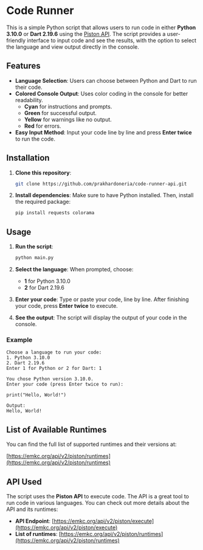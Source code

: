 # Code Runner

This is a simple Python script that allows users to run code in either **Python 3.10.0** or **Dart 2.19.6** using the [Piston API](https://emkc.org/api/v2/piston/execute). The script provides a user-friendly interface to input code and see the results, with the option to select the language and view output directly in the console.

## Features

- **Language Selection**: Users can choose between Python and Dart to run their code.
- **Colored Console Output**: Uses color coding in the console for better readability.
  - **Cyan** for instructions and prompts.
  - **Green** for successful output.
  - **Yellow** for warnings like no output.
  - **Red** for errors.
- **Easy Input Method**: Input your code line by line and press **Enter twice** to run the code.

## Installation

1. **Clone this repository**:
   ```bash
   git clone https://github.com/prakhardoneria/code-runner-api.git
   ```

2. **Install dependencies**:
   Make sure to have Python installed. Then, install the required package:
   ```bash
   pip install requests colorama
   ```

## Usage

1. **Run the script**:
   ```bash
   python main.py
   ```

2. **Select the language**:
   When prompted, choose:
   - **1** for Python 3.10.0
   - **2** for Dart 2.19.6

3. **Enter your code**:
   Type or paste your code, line by line. After finishing your code, press **Enter twice** to execute.

4. **See the output**:
   The script will display the output of your code in the console.

### Example

```
Choose a language to run your code:
1. Python 3.10.0
2. Dart 2.19.6
Enter 1 for Python or 2 for Dart: 1

You chose Python version 3.10.0.
Enter your code (press Enter twice to run):

print("Hello, World!")

Output:
Hello, World!
```

## List of Available Runtimes

You can find the full list of supported runtimes and their versions at:

[https://emkc.org/api/v2/piston/runtimes](https://emkc.org/api/v2/piston/runtimes)

## API Used

The script uses the **Piston API** to execute code. The API is a great tool to run code in various languages. You can check out more details about the API and its runtimes:

- **API Endpoint**: [https://emkc.org/api/v2/piston/execute](https://emkc.org/api/v2/piston/execute)
- **List of runtimes**: [https://emkc.org/api/v2/piston/runtimes](https://emkc.org/api/v2/piston/runtimes)
